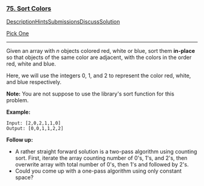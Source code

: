 ### [75. Sort Colors](https://leetcode.com/problems/sort-colors/description/)

[Description](https://leetcode.com/problems/sort-colors/description/)[Hints](https://leetcode.com/problems/sort-colors/hints/)[Submissions](https://leetcode.com/problems/sort-colors/submissions/)[Discuss](https://leetcode.com/problems/sort-colors/discuss/)[Solution](https://leetcode.com/problems/sort-colors/solution/)

[Pick One](https://leetcode.com/problems/random-one-question/)

------

Given an array with *n* objects colored red, white or blue, sort them **in-place** so that objects of the same color are adjacent, with the colors in the order red, white and blue.

Here, we will use the integers 0, 1, and 2 to represent the color red, white, and blue respectively.

**Note:** You are not suppose to use the library's sort function for this problem.

**Example:**

```
Input: [2,0,2,1,1,0]
Output: [0,0,1,1,2,2]
```

**Follow up:**

- A rather straight forward solution is a two-pass algorithm using counting sort.
  First, iterate the array counting number of 0's, 1's, and 2's, then overwrite array with total number of 0's, then 1's and followed by 2's.
- Could you come up with a one-pass algorithm using only constant space?